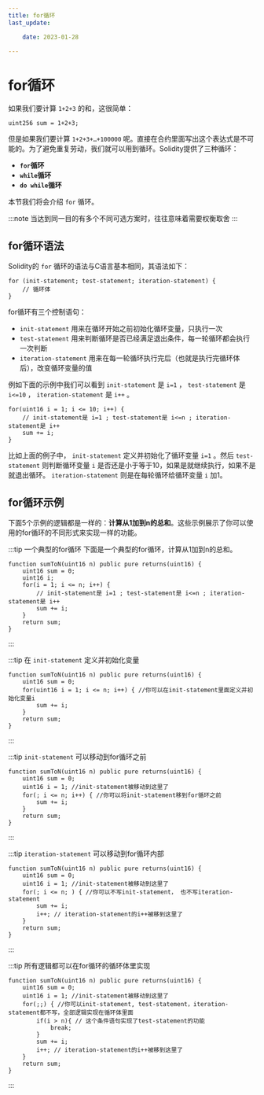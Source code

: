```yaml
---
title: for循环
last_update:

    date: 2023-01-28

---
```


# for循环

如果我们要计算 `1+2+3` 的和，这很简单：

```solidity
uint256 sum = 1+2+3;
```

但是如果我们要计算 `1+2+3+…+100000` 呢。直接在合约里面写出这个表达式是不可能的。为了避免重复劳动，我们就可以用到循环。Solidity提供了三种循环：

* **`for`循环**
* **`while`循环**
* **`do while`循环**

本节我们将会介绍 `for` 循环。

:::note
当达到同一目的有多个不同可选方案时，往往意味着需要权衡取舍
:::

## for循环语法

Solidity的 `for` 循环的语法与C语言基本相同，其语法如下：

```solidity
for (init-statement; test-statement; iteration-statement) {
    // 循环体 
}
```

for循环有三个控制语句：

* `init-statement` 用来在循环开始之前初始化循环变量，只执行一次
* `test-statement` 用来判断循环是否已经满足退出条件，每一轮循环都会执行一次判断
* `iteration-statement` 用来在每一轮循环执行完后（也就是执行完循环体后），改变循环变量的值

例如下面的示例中我们可以看到 `init-statement` 是 `i=1` ， `test-statement` 是 `i<=10` ， `iteration-statement` 是 `i++` 。

```solidity
for(uint16 i = 1; i <= 10; i++) {
    // init-statement是 i=1 ; test-statement是 i<=n ; iteration-statement是 i++
    sum += i;
}
```

比如上面的例子中， `init-statement` 定义并初始化了循环变量 `i=1` 。然后 `test-statement` 则判断循环变量 `i` 是否还是小于等于10，如果是就继续执行，如果不是就退出循环。 `iteration-statement` 则是在每轮循环给循环变量 `i` 加1。

## for循环示例

下面5个示例的逻辑都是一样的：**计算从1加到n的总和**。这些示例展示了你可以使用的for循环的不同形式来实现一样的功能。

:::tip 一个典型的for循环
下面是一个典型的for循环，计算从1加到n的总和。

```solidity
function sumToN(uint16 n) public pure returns(uint16) {
    uint16 sum = 0;
    uint16 i;
    for(i = 1; i <= n; i++) {
        // init-statement是 i=1 ; test-statement是 i<=n ; iteration-statement是 i++
        sum += i;
    }
    return sum;
}
```

:::

:::tip 在 `init-statement` 定义并初始化变量

```solidity
function sumToN(uint16 n) public pure returns(uint16) {
    uint16 sum = 0;
    for(uint16 i = 1; i <= n; i++) { //你可以在init-statement里面定义并初始化变量i
        sum += i;
    }
    return sum;
}
```

:::

:::tip `init-statement` 可以移动到for循环之前

```solidity
function sumToN(uint16 n) public pure returns(uint16) {
    uint16 sum = 0;
    uint16 i = 1; //init-statement被移动到这里了
    for(; i <= n; i++) { //你可以将init-statement移到for循环之前
        sum += i;
    }
    return sum;
}
```

:::

:::tip `iteration-statement` 可以移动到for循环内部

```solidity
function sumToN(uint16 n) public pure returns(uint16) {
    uint16 sum = 0;
    uint16 i = 1; //init-statement被移动到这里了
    for(; i <= n; ) { //你可以不写init-statement， 也不写iteration-statement
        sum += i;
        i++; // iteration-statement的i++被移到这里了
    }
    return sum;
}
```

:::

:::tip 所有逻辑都可以在for循环的循环体里实现

```solidity
function sumToN(uint16 n) public pure returns(uint16) {
    uint16 sum = 0;
    uint16 i = 1; //init-statement被移动到这里了
    for(;;) { //你可以init-statement, test-statement，iteration-statement都不写，全部逻辑实现在循环体里面
        if(i > n){ // 这个条件语句实现了test-statement的功能
            break;
        }
        sum += i;
        i++; // iteration-statement的i++被移到这里了
    }
    return sum;
}
```

:::
